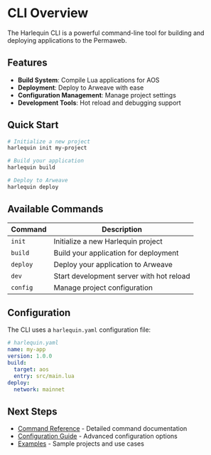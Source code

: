 # CLI Overview

The Harlequin CLI is a powerful command-line tool for building and deploying applications to the Permaweb.

## Features

- **Build System**: Compile Lua applications for AOS
- **Deployment**: Deploy to Arweave with ease
- **Configuration Management**: Manage project settings
- **Development Tools**: Hot reload and debugging support

## Quick Start

```bash
# Initialize a new project
harlequin init my-project

# Build your application
harlequin build

# Deploy to Arweave
harlequin deploy
```

## Available Commands

| Command  | Description                              |
| -------- | ---------------------------------------- |
| `init`   | Initialize a new Harlequin project       |
| `build`  | Build your application for deployment    |
| `deploy` | Deploy your application to Arweave       |
| `dev`    | Start development server with hot reload |
| `config` | Manage project configuration             |

## Configuration

The CLI uses a `harlequin.yaml` configuration file:

```yaml
# harlequin.yaml
name: my-app
version: 1.0.0
build:
  target: aos
  entry: src/main.lua
deploy:
  network: mainnet
```

## Next Steps

- [Command Reference](/cli/commands) - Detailed command documentation
- [Configuration Guide](/cli/configuration) - Advanced configuration options
- [Examples](/cli/examples) - Sample projects and use cases
